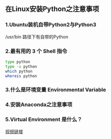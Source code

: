 ## 在Linux安装Python之注意事项

### 1.Ubuntu装机自带Python2与Python3
/usr/bin 路径下有自带的Python

### 2.最有用的 3 个 Shell 指令
```bash
type python
type -a python
which python
whereis python
```
### 3.什么是环境变量 Environmental Variable

### 4.安装Anaconda之注意事项

### 5.Virtual Environment 是什么？

[视频链接]()
